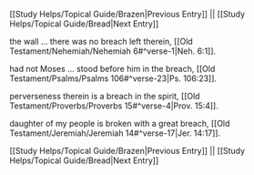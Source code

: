 [[Study Helps/Topical Guide/Brazen|Previous Entry]]  ||  [[Study Helps/Topical Guide/Bread|Next Entry]]

 the wall ... there was no breach left therein, [[Old Testament/Nehemiah/Nehemiah 6#^verse-1|Neh. 6:1]].

 had not Moses ... stood before him in the breach, [[Old Testament/Psalms/Psalms 106#^verse-23|Ps. 106:23]].

 perverseness therein is a breach in the spirit, [[Old Testament/Proverbs/Proverbs 15#^verse-4|Prov. 15:4]].

 daughter of my people is broken with a great breach, [[Old Testament/Jeremiah/Jeremiah 14#^verse-17|Jer. 14:17]].

[[Study Helps/Topical Guide/Brazen|Previous Entry]]  ||  [[Study Helps/Topical Guide/Bread|Next Entry]]
